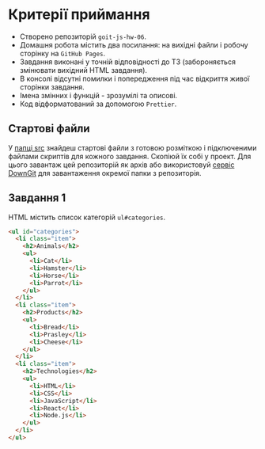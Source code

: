 # Критерії приймання

- Створено репозиторій `goit-js-hw-06`.
- Домашня робота містить два посилання: на вихідні файли і робочу сторінку на
  `GitHub Pages`.
- Завдання виконані у точній відповідності до ТЗ (забороняється змінювати
  вихідний HTML завдання).
- В консолі відсутні помилки і попередження під час відкриття живої сторінки
  завдання.
- Імена змінних і функцій - зрозумілі та описові.
- Код відформатований за допомогою `Prettier`.

## Стартові файли

У [папці src](./src) знайдеш стартові файли з готовою розміткою і підключеними
файлами скриптів для кожного завдання. Скопіюй їх собі у проект. Для цього
завантаж цей репозиторій як архів або використовуй
[сервіс DownGit](https://downgit.github.io/) для завантаження окремої папки з
репозиторія.

## Завдання 1

HTML містить список категорій `ul#categories`.

```html
<ul id="categories">
  <li class="item">
    <h2>Animals</h2>
    <ul>
      <li>Cat</li>
      <li>Hamster</li>
      <li>Horse</li>
      <li>Parrot</li>
    </ul>
  </li>
  <li class="item">
    <h2>Products</h2>
    <ul>
      <li>Bread</li>
      <li>Prasley</li>
      <li>Cheese</li>
    </ul>
  </li>
  <li class="item">
    <h2>Technologies</h2>
    <ul>
      <li>HTML</li>
      <li>CSS</li>
      <li>JavaScript</li>
      <li>React</li>
      <li>Node.js</li>
    </ul>
  </li>
</ul>
```
